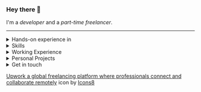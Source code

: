 ### Hey there :love_you_gesture:
I'm a _developer_ and a _part-time freelancer_.

<hr />

<details>
  <summary>Hands-on experience in</summary>
  :globe_with_meridians: Web applications (games, tools, etc.)<br />
  :package: Browser extensions<br />
  :diamond_shape_with_a_dot_inside: Web animation using Canvas API, SVGs, and ThreeJS<br />
  :memo: Python applications using sockets, pillow and other libraries<br />
  :chains: Dapps using solidity, web3.js, remix, etc.
</details>

<details>
  <summary>Skills</summary>
  <img src='https://img.shields.io/badge/-HTML-orange?style=for-the-badge' />
  <img src='https://img.shields.io/badge/-CSS-blue?style=for-the-badge' />
  <img src='https://img.shields.io/badge/-JS-yellow?style=for-the-badge' />
  <img src='https://img.shields.io/badge/-Python-rgb(204,168,52)?style=for-the-badge' />
  <img src='https://img.shields.io/badge/-ReactJS-rgb(0,200,200)?style=for-the-badge' />
  <img src='https://img.shields.io/badge/-NextJS-grey?style=for-the-badge' />
  <img src='https://img.shields.io/badge/-NodeJS-lightBlue?style=for-the-badge' />
  <img src='https://img.shields.io/badge/-Express-rgb(0, 0, 100)?style=for-the-badge' />
  <img src='https://img.shields.io/badge/-Php-rgb(133, 142, 187)?style=for-the-badge' />
</details>

<details>
  <summary>Working Experience</summary>
  :briefcase: 
  <a href="https://www.upwork.com/freelancers/~0176e6bae15473d94f">
    I'm a top-rated, part-time freelancer on Upwork.
  </a>
</details>

<details>
  <summary>Personal Projects</summary>
  :card_index_dividers: <a href="https://github.com/0-harshit-0/Utility-HTML5Canvas">Canvas Utility</a> JavaScript library that provides various data structure and shape functions for creating art and animations using HTML5 Canvas API.<br />
  :performing_arts: <a href="http://0harshit0.pythonanywhere.com">Cryptic</a> is an _image steganography_ tool for encoding and decoding text/files in an Image.<br />
  :world_map: <a href="https://addons.mozilla.org/en-US/firefox/addon/geoharvest/">Google Map Scraper</a> is a scraping browser extension. It is used to extract business information from Google maps.<br />
  :space_invader: <a href="https://spacewars.glitch.me">SpaceWars</a> is an online, free-to-play<!--, multiplayer--> game, Created using HTML, CSS, JS, Canvas API.<!--, Node, Express, and Socket.io.-->
</details>

<details>
  <summary>Get in touch</summary>
    <a href="https://www.linkedin.com/in/0-hs-0">
      <img src="https://user-images.githubusercontent.com/59227793/176994664-7005f978-39c0-4ccd-bc77-4d08dd0ac232.png" />
    </a>
    <a href="https://www.upwork.com/freelancers/~0176e6bae15473d94f">
      <img src="https://user-images.githubusercontent.com/59227793/176995271-7276065f-2420-4229-ab9b-e344dcea5d85.png" />
    </a>
</details>

<a target="_blank" href="https://icons8.com/icon/HKdmFbFm7xQV/upwork-a-global-freelancing-platform-where-professionals-connect-and-collaborate-remotely">Upwork a global freelancing platform where professionals connect and collaborate remotely</a> icon by <a target="_blank" href="https://icons8.com">Icons8</a>
